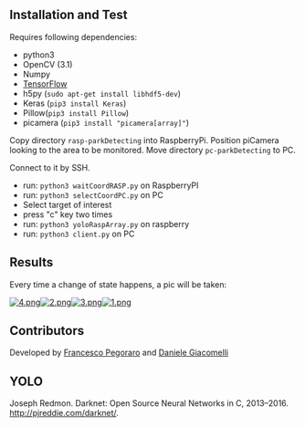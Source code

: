 ## Installation and Test

Requires following dependencies:
* python3
* OpenCV (3.1)
* Numpy
* [TensorFlow](https://github.com/samjabrahams/tensorflow-on-raspberry-pi)
* h5py (`sudo apt-get install libhdf5-dev`)
* Keras (`pip3 install Keras`)
* Pillow(`pip3 install Pillow`)
* picamera (`pip3 install "picamera[array]"`)

Copy directory `rasp-parkDetecting` into RaspberryPi. Position piCamera looking to the area to be monitored. 
Move directory `pc-parkDetecting` to PC.

Connect to it by SSH. 

+ run: `python3 waitCoordRASP.py` on RaspberryPI
+ run: `python3 selectCoordPC.py` on PC
+ Select target of interest
+ press "c" key two times
+ run: `python3 yoloRaspArray.py` on raspberry
+ run: `python3 client.py` on PC

## Results
Every time a change of state happens, a pic will be taken:

[![4.png](https://s26.postimage.org/nahhmzm2d/Park0full_at_Sat_Jul_8_15_02_18_2017.jpg)](http://postimg.org/image/nahhmzm2d/)[![2.png](https://s26.postimg.org/8d90lz8tx/Park0empty_at_Sat_Jul_8_14_19_56_2017.jpg)](http://postimg.org/image/8d90lz8tx/)[![3.png](https://s26.postimg.org/6b8j7qaut/Park0full_at_Sat_Jul_8_11_53_17_2017.jpg)](http://postimg.org/image/6b8j7qaut/)[![1.png](https://s26.postimg.org/qes5js2ut/Park0empty_at_Sat_Jul_8_11_51_37_2017.jpg)](http://postimg.org/image/qes5js2ut/)

## Contributors
Developed by [Francesco Pegoraro](https://github.com/SqrtPapere) and [Daniele Giacomelli](https://github.com/DanieleGiacomelli)

## YOLO 

Joseph Redmon. Darknet: Open Source Neural Networks in C, 2013–2016. http://pjreddie.com/darknet/.
